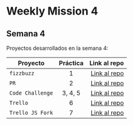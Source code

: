 # Weekly Mission 4

## Semana 4 

Proyectos desarrollados en la semana 4:

| Proyecto | Práctica | Link al repo |
| ------------- |:-------------:| -----:|
|`fizzbuzz`|1|[Link al repo](https://github.com/GustavoLira-ChE/fizzbuxx-refactoring-project)|
|`PR`|2|[Link al repo](https://github.com/GustavoLira-ChE/fizzbuzz)|
|`Code Challenge`|3, 4, 5|[Link al repo](https://github.com/GustavoLira-ChE/visual-thinking-api)|
|`Trello`|6|[Link al repo](https://github.com/GustavoLira-ChE/trello)|
|`Trello JS Fork`|7|[Link al repo](https://github.com/GustavoLira-ChE/trello-1)|
